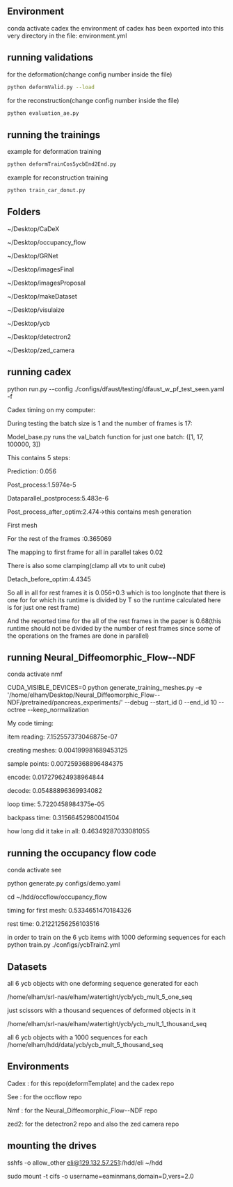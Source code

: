 ## Environment

conda activate cadex</b></b>
the environment of cadex has been exported into this very directory in the file: environment.yml</b></b>

## running validations

for the deformation(change config number inside the file)</b></b>

```bash
python deformValid.py --load
```

for the reconstruction(change config number inside the file)</b></b>

```bash
python evaluation_ae.py 
```



## running the trainings
example for deformation training</b></b>

```bash
python deformTrainCos5ycbEnd2End.py
```

example for reconstruction training</b></b>

```bash
python train_car_donut.py
```


## Folders
~/Desktop/CaDeX</b></b>

~/Desktop/occupancy_flow</b></b>

~/Desktop/GRNet</b></b>

~/Desktop/imagesFinal</b></b>

~/Desktop/imagesProposal</b></b>

~/Desktop/makeDataset</b></b>

~/Desktop/visulaize</b></b>

~/Desktop/ycb</b></b>

~/Desktop/detectron2</b></b>

~/Desktop/zed_camera</b></b>


## running cadex
python run.py --config ./configs/dfaust/testing/dfaust_w_pf_test_seen.yaml -f</b></b>

Cadex timing on my computer:</b></b>

During testing the batch size is 1 and the number of frames is 17:</b></b>

Model_base.py runs the val_batch function for just one batch: ([1, 17, 100000, 3])</b></b>

This contains 5 steps:</b></b>

Prediction: 0.056</b></b>

Post_process:1.5974e-5</b></b>

Dataparallel_postprocess:5.483e-6</b></b>

Post_process_after_optim:2.474→this contains mesh generation</b></b>

First mesh</b></b>

For the rest of the frames :0.365069</b></b>

The mapping to first frame for all in parallel takes 0.02</b></b>

There is also some clamping(clamp all vtx to unit cube)</b></b>

Detach_before_optim:4.4345</b></b>

So all in all for rest frames it is 0.056+0.3 which is too long(note that there is one for for which its runtime is divided by T so the runtime calculated here is for just one rest frame)</b></b>

And the reported time for the all of the rest frames in the paper is 0.68(this runtime should not be divided by the number of rest frames since some of the operations on the frames are done in parallel)</b></b>

## running Neural_Diffeomorphic_Flow--NDF
conda activate nmf</b></b>

CUDA_VISIBLE_DEVICES=0 python generate_training_meshes.py -e '/home/elham/Desktop/Neural_Diffeomorphic_Flow--NDF/pretrained/pancreas_experiments/'  --debug --start_id 0 --end_id 10 --octree --keep_normalization</b></b>

My code timing:</b></b>

item reading:  7.152557373046875e-07</b></b>

creating meshes:  0.004199981689453125</b></b>

sample points:  0.007259368896484375</b></b>

encode:  0.017279624938964844</b></b>

decode:  0.05488896369934082</b></b>

loop time:  5.7220458984375e-05</b></b>

backpass time:  0.31566452980041504</b></b>

how long did it take in all:  0.46349287033081055</b></b>


## running the occupancy flow code
conda activate see</b></b>

python generate.py configs/demo.yaml</b></b>

cd ~/hdd/occflow/occupancy_flow</b></b>

timing for first mesh:  0.5334651470184326</b></b>

rest time:  0.21221256256103516</b></b>


in order to train on the 6 ycb items with 1000 deforming sequences for each
python train.py ./configs/ycbTrain2.yml</b></b>


## Datasets
all 6 ycb objects with one deforming sequence generated for each</b></b> 

/home/elham/srl-nas/elham/watertight/ycb/ycb_mult_5_one_seq</b></b> 


just scissors with a thousand sequences of deformed objects in it</b></b>

/home/elham/srl-nas/elham/watertight/ycb/ycb_mult_1_thousand_seq</b></b>

all 6 ycb objects with a 1000 sequences for each
/home/elham/hdd/data/ycb/ycb_mult_5_thousand_seq </b></b>


## Environments
Cadex : for this repo(deformTemplate) and the cadex repo</b></b>

See : for the occflow repo</b></b>

Nmf : for the Neural_Diffeomorphic_Flow--NDF repo</b></b>

zed2: for the detectron2 repo and also the zed camera repo</b></b>




## mounting the drives
sshfs -o allow_other eli@129.132.57.251:/hdd/eli ~/hdd </b></b>

sudo mount -t cifs -o username=eaminmans,domain=D,vers=2.0  </b></b>

